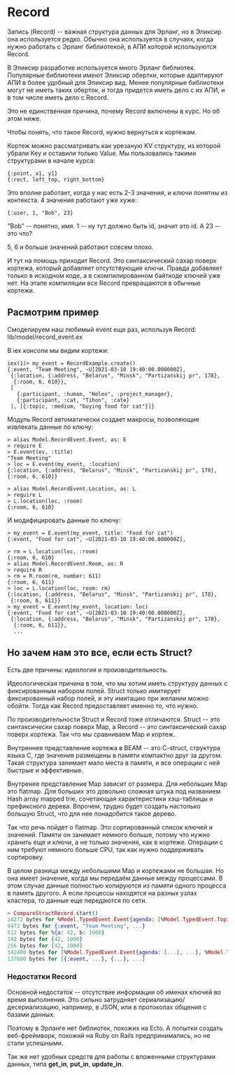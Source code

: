 # Record

Запись (Record) -- важная структура данных для Эрланг, но в Эликсир она используется редко. Обычно она используется в случаях, когда нужно работать с Эрланг библиотекой, в АПИ которой используются Record.

В Эликсир разработке используется много Эрланг библиотек. Популярные библиотеки имеют Эликсир обертки, которые адаптируют АПИ в более удобный для Эликсир вид. Менее популярные библиотеки могут не иметь таких оберток, и тогда придется иметь дело с их АПИ, и в том числе иметь дело с Record.

Это не единственная причина, почему Record включены в курс. Но об этом ниже.

Чтобы понять, что такое Record, нужно вернуться к кортежам.

Кортеж можно рассматривать как урезаную KV структуру, из которой убрали Key и оставили только Value. Мы пользовались такими структурами в начале курса:

```
{:point, x1, y1}
{:rect, left_top, right_bottom}
```
Это вполне работает, когда у нас есть 2-3 значения, и ключи понятны из контекста. 4 значения работают уже хуже:
```
{:user, 1, "Bob", 23}
```
"Bob" -- понятно, имя.
1 -- ну тут должно быть id, значит это id.
А 23 -- это что?

5, 6 и больше значений работают совсем плохо.

И тут на помощь приходит Record. Это синтаксический сахар поверх кортежа, который добавляет отсутствующие ключи. Правда добавляет только в исходном коде, а в скомпилированном байткоде ключей уже нет. На этапе компиляции все Record превращаются в обычные кортежи.


## Расмотрим пример

Смоделируем наш любимый event еще раз, используя Record:
lib/model/record_event.ex

В iex консоли мы видим кортежи:
```
iex(1)> my_event = RecordExample.create()
{:event, "Team Meeting", ~U[2021-03-10 19:40:00.000000Z],
 {:location, {:address, "Belarus", "Minsk", "Partizanskij pr", 178},
  {:room, 6, 610}},
 [
   {:participant, :human, "Helen", :project_manager},
   {:participant, :cat, "Tihon", :cate}
 ], [{:topic, :medium, "buying food for cat"}]}
```

Модуль Record автоматически создает макросы, позволяющие извлекать данные по ключу:
```
> alias Model.RecordEvent.Event, as: E
> require E
> E.event(ev, :title)
"Team Meeting"
> loc = E.event(my_event, :location)
{:location, {:address, "Belarus", "Minsk", "Partizanskij pr", 178}, {:room, 6, 610}}

> alias Model.RecordEvent.Location, as: L
> require L
> L.location(loc, :room)
{:room, 6, 610}
```

И модифицировать данные по ключу:
```
> my_event = E.event(my_event, title: "Food for cat")
{:event, "Food for cat", ~U[2021-03-10 19:40:00.000000Z],

> rm = L.location(loc, :room)
{:room, 6, 610}
> alias Model.RecordEvent.Room, as: R
> require R
> rm = R.room(rm, number: 611)
{:room, 6, 611}
> loc = L.location(loc, room: rm)
{:location, {:address, "Belarus", "Minsk", "Partizanskij pr", 178},
 {:room, 6, 611}}
> my_event = E.event(my_event, location: loc)
{:event, "Food for cat", ~U[2021-03-10 19:40:00.000000Z],
 {:location, {:address, "Belarus", "Minsk", "Partizanskij pr", 178},
  {:room, 6, 611}},
  ...
```


## Но зачем нам это все, если есть Struct?

Есть две причины: идеология и производительность.

Идеологическая причина в том, что мы хотим иметь структуру данных с фиксированным набором полей. Struct только имитирует фиксированный набор полей, и эту имитацию при желании можно обойти. Тогда как Record предоставляет именно то, что нужно.

По производительности Struct и Record тоже отличаются. Struct -- это синтаксически сахар поверх Map, а Record -- это синтаксический сахар поверх кортежа. Так что мы сравниваем Map и кортеж.

Внутреннее представление кортежа в BEAM -- это C-struct, структура языка С, где значения размещены в памяти компактно друг за другом. Такая структура занимает мало места в памяти, и все операции с ней быстрые и эффективные.

Внутренее представление Map зависит от размера. Для небольших Map это flatmap. Для больших это довольно сложная штука под названием Hash array mapped trie, сочетающая характеристики хэш-таблицы и префиксного дерева. Впрочем, трудно будет создать настолько большую Struct, что для нее понадобится такое дерево.

Так что речь пойдет о flatmap. Это сортированный список ключей и значений. Памяти он занимает немного больше, потому что нужно хранить еще и ключи, а не только значения, как в кортеже. Операции с ним требуют немного больше CPU, так как нужно поддерживать сортировку.

В целом разница между небольшими Map и кортежами не большая. Но она имеет значение, когда мы передаём данные между процессами. В этом случае данные полностью копируются из памяти одного процесса в память другого. А если процессы находятся на разных узлах кластера, то данные еще передаются по сети.


```elixir
> CompareStructRecord.start()
14272 bytes for %Model.TypedEvent.Event{agenda: [%Model.TypedEvent.Topic{...}, ...], datetime: ~U[2021-03-10 19:40:00.000000Z], ...}
9472 bytes for {:event, "Team Meeting", ...}
512 bytes for %{a: 42, b: 1000}
192 bytes for {42, 1000}
256 bytes for [42, 1000]
142400 bytes for [%Model.TypedEvent.Event{agenda: [...], ...}, %Model.TypedEvent.Event{...}, ...]
137600 bytes for [{:event, ...}, {...}, ...]
```

### Недостатки Record

Основной недостаток -- отсутствие информации об именах ключей во время выполнения. Это сильно затрудняет сериализацию/десериализацию, например, в JSON, или в протоколах общения с базами данных.

Поэтому в Эрланге нет библиотек, похожих на Ecto. А попытки создать веб-фреймворк, похожий на Ruby on Rails предпринимались, но не стали успешными.

Так же нет удобных средств для работы с вложенными структурами данных, типа **get_in**, **put_in**, **update_in**.
